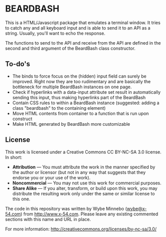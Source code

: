 BEARDBASH
=============
This is a HTML/Javascript package that emulates a terminal window. It tries to catch any and all keyboard input and is able to send it to an API as a string. Usually, you'll want to echo the response.

The functions to send to the API and receive from the API are defined in the second and third argument of the BeardBash class constructor.

To-do's
-------
* The binds to force focus on the (hidden) input field can surely be improved. Right now they are too rudimentary and are basically the bottleneck for multiple BeardBash instances on one page.
* Check if hyperlinks with a data-input attribute set result in automatically sending this input, thus making hyperlinks part of the BeardBash
* Contain CSS rules to within a BeardBash instance (suggested: adding a class "beardbash" to the containing element)
* Move HTML contents from container to a function that is run upon construct
* Make HTML generated by BeardBash more customizable

License
-------
This work is licensed under a Creative Commons CC BY-NC-SA 3.0 license. In short:

* __Attribution__ — You must attribute the work in the manner specified by the author or licensor (but not in any way that suggests that they endorse you or your use of the work).
* __Noncommercial__ — You may not use this work for commercial purposes.
* __Share Alike__ — If you alter, transform, or build upon this work, you may distribute the resulting work only under the same or similar license to this one.

The code in this repository was written by Wybe Minnebo (wybe@x-54.com) from http://www.x-54.com. Please leave any existing commented sections with this name and URL in place.

For more information: http://creativecommons.org/licenses/by-nc-sa/3.0/


